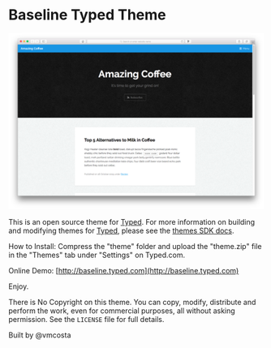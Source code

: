# Baseline Typed Theme

![Baseline](screenshot.png?raw=true)

This is an open source theme for [Typed](http://typed.com). For more information on building and modifying themes for [Typed](http://typed.com), please see the [themes SDK docs](https://www.typed.com/docs/themes/latest).

How to Install:
Compress the "theme" folder and upload the "theme.zip" file in the "Themes" tab under "Settings" on Typed.com.

Online Demo:
[http://baseline.typed.com](http://baseline.typed.com)

Enjoy.

There is No Copyright on this theme. You can copy, modify, distribute and perform the work, even for commercial purposes, all without asking permission. See the `LICENSE` file for full details.

Built by @vmcosta